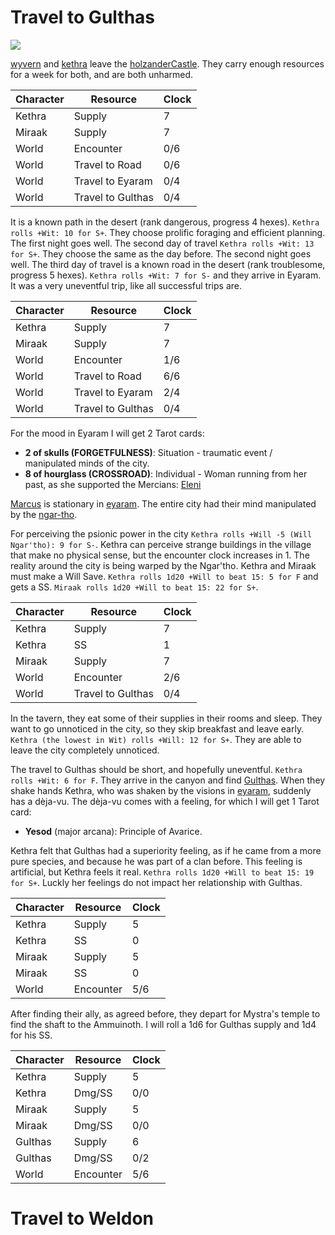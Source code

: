 # Travel to Gulthas

![](https://i.imgur.com/bZ1Qptm.png)


[wyvern](../npcs/wyvern.md) and [kethra](../npcs/kethra.md) leave the [holzanderCastle](../locations/holzanderCastle.md). They carry enough resources for a week for both, and are both unharmed.

| Character | Resource          | Clock |
| --------- | ----------------- | ----- |
| Kethra    | Supply            | 7   |
| Miraak    | Supply            | 7   |
| World     | Encounter         | 0/6   |
| World     | Travel to Road    | 0/6   |
| World     | Travel to Eyaram  | 0/4   |
| World     | Travel to Gulthas | 0/4   |

It is a known path in the desert (rank dangerous, progress 4 hexes).  `Kethra rolls +Wit: 10 for S+`. They choose prolific foraging and efficient planning. The first night goes well. The second day of travel `Kethra rolls +Wit: 13 for S+`. They choose the same as the day before. The second night goes well. The third day of travel is a known road in the desert (rank troublesome, progress 5 hexes). `Kethra rolls +Wit: 7 for S-` and they arrive in Eyaram. It was a very uneventful trip, like all successful trips are.

| Character | Resource          | Clock |
| --------- | ----------------- | ----- |
| Kethra    | Supply            | 7   |
| Miraak    | Supply            | 7   |
| World     | Encounter         | 1/6   |
| World     | Travel to Road    | 6/6   |
| World     | Travel to Eyaram  | 2/4   |
| World     | Travel to Gulthas | 0/4   |

For the mood in Eyaram I will get 2 Tarot cards:

- **2 of skulls (FORGETFULNESS)**: Situation - traumatic event / manipulated minds of the city.
- **8 of hourglass (CROSSROAD)**: Individual - Woman running from her past, as she supported the Mercians: [Eleni](../npcs/Eleni.md)

[Marcus](../npcs/Marcus.md) is stationary in [eyaram](../locations/eyaram.md). The entire city had their mind manipulated by the [ngar-tho](../../_gm/statblocks/ngar-tho.md).

For perceiving the psionic power in the city `Kethra rolls +Will -5 (Will Ngar'tho): 9 for S-`. Kethra can perceive strange buildings in the village that make no physical sense, but the encounter clock increases in 1. The reality around the city is being warped by the Ngar'tho. Kethra and Miraak must make a Will Save. `Kethra rolls 1d20 +Will to beat 15: 5 for F` and gets a SS. `Miraak rolls 1d20 +Will to beat 15: 22 for S+`.

| Character | Resource          | Clock |
| --------- | ----------------- | ----- |
| Kethra    | Supply            | 7   |
| Kethra    | SS                | 1     |
| Miraak    | Supply            | 7   |
| World     | Encounter         | 2/6   |
| World     | Travel to Gulthas | 0/4   |

In the tavern, they eat some of their supplies in their rooms and sleep. They want to go unnoticed in the city, so they skip breakfast and leave early. `Kethra (the lowest in Wit) rolls +Will: 12 for S+`. They are able to leave the city completely unnoticed.

The travel to Gulthas should be short, and hopefully uneventful. `Kethra rolls +Wit: 6 for F`. They arrive in the canyon and find [Gulthas](../npcs/Gulthas.md). When they shake hands Kethra, who was shaken by the visions in [eyaram](../locations/eyaram.md), suddenly has a dèja-vu. The dèja-vu comes with a feeling, for which I will get 1 Tarot card:

- **Yesod** (major arcana): Principle of Avarice.

Kethra felt that Gulthas had a superiority feeling, as if he came from a more pure species, and because he was part of a clan before. This feeling is artificial, but Kethra feels it real.  `Kethra rolls 1d20 +Will to beat 15: 19 for S+`. Luckly her feelings do not impact her relationship with Gulthas.

| Character | Resource  | Clock |
| --------- | --------- | ----- |
| Kethra    | Supply    | 5     |
| Kethra    | SS        | 0     |
| Miraak    | Supply    | 5     |
| Miraak    | SS        | 0     |
| World     | Encounter | 5/6   |

After finding their ally, as agreed before, they depart for Mystra's temple to find the shaft to the Ammuinoth. I will roll a 1d6 for Gulthas supply and 1d4 for his SS.

| Character | Resource  | Clock |
| --------- | --------- | ----- |
| Kethra    | Supply    | 5     |
| Kethra    | Dmg/SS    | 0/0   |
| Miraak    | Supply    | 5     |
| Miraak    | Dmg/SS    | 0/0   |
| Gulthas   | Supply    | 6     |
| Gulthas   | Dmg/SS    | 0/2   |
| World     | Encounter | 5/6   |

# Travel to Weldon

